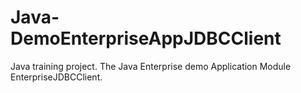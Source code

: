 # Java-DemoEnterpriseAppJDBCClient
Java training project. The Java Enterprise demo Application 
Module EnterpriseJDBCClient.

